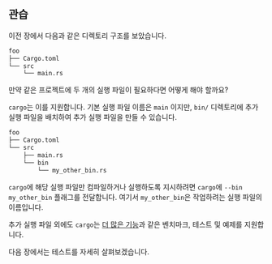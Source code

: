## 관습

이전 장에서 다음과 같은 디렉토리 구조를 보았습니다.

```txt
foo
├── Cargo.toml
└── src
    └── main.rs
```

만약 같은 프로젝트에 두 개의 실행 파일이 필요하다면 어떻게 해야 할까요?

`cargo`는 이를 지원합니다. 기본 실행 파일 이름은 `main` 이지만, `bin/` 디렉토리에 추가 실행 파일을 배치하여 추가 실행 파일을 만들 수 있습니다.

```txt
foo
├── Cargo.toml
└── src
    ├── main.rs
    └── bin
        └── my_other_bin.rs
```

`cargo`에 해당 실행 파일만 컴파일하거나 실행하도록 지시하려면 `cargo`에 `--bin my_other_bin` 플래그를 전달합니다. 여기서 `my_other_bin`은 작업하려는 실행 파일의 이름입니다.

추가 실행 파일 외에도 `cargo`는 [더 많은 기능]과 같은 벤치마크, 테스트 및 예제를 지원합니다.

다음 장에서는 테스트를 자세히 살펴보겠습니다.

[더 많은 기능]: https://doc.rust-lang.org/cargo/guide/project-layout.html
